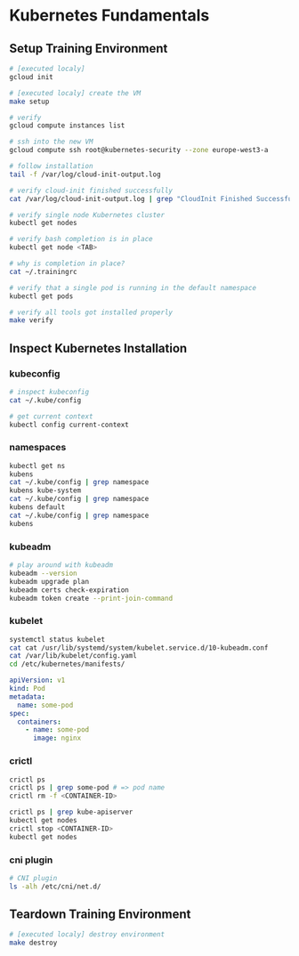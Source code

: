 # Kubernetes Fundamentals

## Setup Training Environment

```bash
# [executed localy]
gcloud init

# [executed localy] create the VM
make setup

# verify
gcloud compute instances list

# ssh into the new VM
gcloud compute ssh root@kubernetes-security --zone europe-west3-a

# follow installation
tail -f /var/log/cloud-init-output.log

# verify cloud-init finished successfully
cat /var/log/cloud-init-output.log | grep "CloudInit Finished Successfully"

# verify single node Kubernetes cluster
kubectl get nodes

# verify bash completion is in place
kubectl get node <TAB>

# why is completion in place?
cat ~/.trainingrc

# verify that a single pod is running in the default namespace
kubectl get pods

# verify all tools got installed properly
make verify
```

## Inspect Kubernetes Installation

### kubeconfig

```bash
# inspect kubeconfig
cat ~/.kube/config

# get current context
kubectl config current-context
```

### namespaces

```bash
kubectl get ns
kubens
cat ~/.kube/config | grep namespace
kubens kube-system
cat ~/.kube/config | grep namespace
kubens default
cat ~/.kube/config | grep namespace
kubens
```

### kubeadm

```bash
# play around with kubeadm
kubeadm --version
kubeadm upgrade plan
kubeadm certs check-expiration
kubeadm token create --print-join-command
```

### kubelet

```bash
systemctl status kubelet
cat cat /usr/lib/systemd/system/kubelet.service.d/10-kubeadm.conf
cat /var/lib/kubelet/config.yaml
cd /etc/kubernetes/manifests/
```

```yaml
apiVersion: v1
kind: Pod
metadata:
  name: some-pod
spec:
  containers:
    - name: some-pod
      image: nginx
```

### crictl

```bash
crictl ps
crictl ps | grep some-pod # => pod name
crictl rm -f <CONTAINER-ID>

crictl ps | grep kube-apiserver
kubectl get nodes
crictl stop <CONTAINER-ID>
kubectl get nodes
```

### cni plugin

```bash
# CNI plugin
ls -alh /etc/cni/net.d/
```

## Teardown Training Environment

```bash
# [executed localy] destroy environment
make destroy
```
